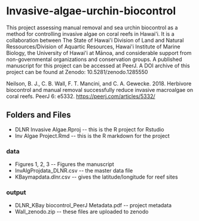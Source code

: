 # Invasive-algae-urchin-biocontrol
This project assessing manual removal and sea urchin biocontrol as a method for controlling invasive algae on coral reefs in Hawai'i. 
It is a collaboration between The State of Hawai'i Division of Land and Natural Ressources/Division of Aquartic Resources, Hawai'i Institute of Marine Biology, the University of Hawai'i at Mānoa, and considerable support from non-governmental organizations and conservation groups. A published manuscript for this project can be accessed at PeerJ. A DOI archive of this project can be found at Zenodo: 10.5281/zenodo.1285550

Neilson, B. J., C. B. Wall, F. T. Mancini, and C. A. Gewecke. 2018. Herbivore biocontrol and manual removal successfully reduce invasive macroalgae on coral reefs. PeerJ 6: e5332.
https://peerj.com/articles/5332/

## Folders and Files
- DLNR Invasive Algae.Rproj -- this is the R project for Rstudio
- Inv Algae Project.Rmd -- this is the R markdown for the project

### data
   - Figures 1, 2, 3 -- Figures the manuscript
   - InvAlgProjdata_DLNR.csv -- the master data file
   - KBaymapdata.dlnr.csv -- gives the latitude/longitude for reef sites

### output 
  - DLNR_KBay biocontrol_PeerJ Metadata.pdf -- project metadata
  - Wall_zenodo.zip -- these files are uploaded to zenodo
